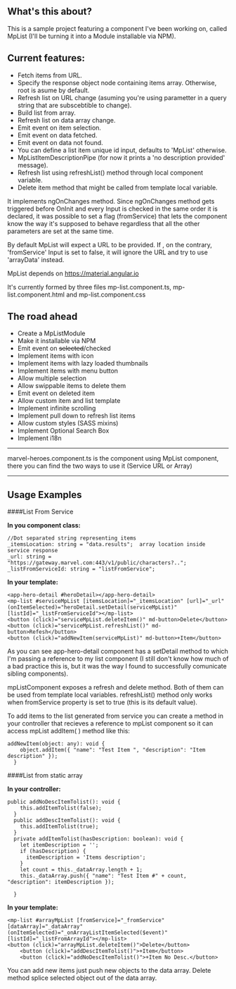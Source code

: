 ## What's this about? ##

This is a sample project featuring a component I've been working on, called MpList (I'll be turning it into a Module installable via NPM).

## Current features: ##

 - Fetch items from URL.
 - Specify the response object node containing items array. Otherwise, root is asume by default.
 - Refresh list on URL change (asuming you're using parametter in a query string that are subscebtible to change).
 - Build list from array.
 - Refresh list on data array change.
 - Emit event on item selection.
 - Emit event on data fetched.
 - Emit event on data not found.
 - You can define a list item unique id input, defaults to 'MpList' otherwise.
 - MpListItemDescriptionPipe (for now it prints a 'no description provided' message).
 - Refresh list using refreshList() method through local component variable.
 - Delete item method that might be called from template local variable.

 
  It implements ngOnChanges method. Since  ngOnChanges method gets triggered before OnInit and every Input is checked in the same order it is declared, it was possible to set a flag (fromService) that lets the component know  the way it's supposed to behave regardless that all the other parameters are set at the same time.

  By default MpList will expect a URL to be provided. If , on the contrary, 'fromService' Input is set to false, it will ignore the URL and try to use 'arrayData' instead.

  MpList depends on https://material.angular.io

  It's currently formed by three files mp-list.component.ts, mp-list.component.html and mp-list.component.css
## The road ahead ##

- Create a MpListModule
- Make it installable via NPM
- Emit event on ~~selected~~/checked
- Implement items with icon
- Implement items with lazy loaded thumbnails
- Implement items with menu button
- Allow multiple selection
- Allow swippable items to delete them
- Emit event on deleted item
- Allow custom item and list template
- Implement infinite scrolling
- Implement pull down to refresh list items
- Allow custom styles (SASS mixins)
- Implement Optional Search Box
- Implement i18n

----------

marvel-heroes.component.ts is the component using MpList component, there you can find the two ways to use it (Service URL or Array)

----------

Usage Examples
--------------

####List From Service

**In you component class:**

    //Dot separated string representing items
    _itemsLocation: string = "data.results";  array location inside service response
    _url: string = "https://gateway.marvel.com:443/v1/public/characters?..";
    _listFromServiceId: string = "listFromService";

**In your template:** 

    <app-hero-detail #heroDetail></app-hero-detail>
    <mp-list #serviceMpList [itemsLocation]="_itemsLocation" [url]="_url" (onItemSelected)="heroDetail.setDetail(serviceMpList)" [listId]="_listFromServiceId"></mp-list>
    <button (click)="serviceMpList.deleteItem()" md-button>Delete</button>
    <button (click)="serviceMpList.refreshList()" md-button>Refesh</button>
    <button (click)="addNewItem(serviceMpList)" md-button>+Item</button>

As you can see app-hero-detail component has a setDetail method to which I'm passing a reference to my list component (I still don't know how much of a bad practice this is, but it was the way I found to successfully comunicate sibling components).

mpListComponent exposes a refresh and delete method. Both of them can be used from template local variables. refreshList() method only works when fromService property is set to true (this is its default value).

To add items to the list generated from service you can create a method in your controller that recieves a reference to mpList component so it can access mpList addItem( ) method like this:


    addNewItem(object: any): void {
        object.addItem({ "name": "Test Item ", "description": "Item description" });
      }

####List from static array

**In your controller:**

    public addNoDescItemTolist(): void {
        this.addItemTolist(false);
      }
      public addDescItemTolist(): void {
        this.addItemTolist(true);
      }
      private addItemTolist(hasDescription: boolean): void {
        let itemDescription = '';
        if (hasDescription) {
          itemDescription = 'Items description';
        }
        let count = this._dataArray.length + 1;
        this._dataArray.push({ "name": "Test Item #" + count, "description": itemDescription });
    
      }
    

**In your template:**

    <mp-list #arrayMpList [fromService]="_fromService" [dataArray]="_dataArray" (onItemSelected)="_onArrayListItemSelected($event)" [listId]="_listFromArrayId"></mp-list>
	<button (click)="arrayMpList.deleteItem()">Delete</button>
        <button (click)="addDescItemTolist()">+Item</button>
        <button (click)="addNoDescItemTolist()">+Item No Desc.</button>


You can add new items just push new objects to the data array. 
Delete method splice selected object out of the data array. 
